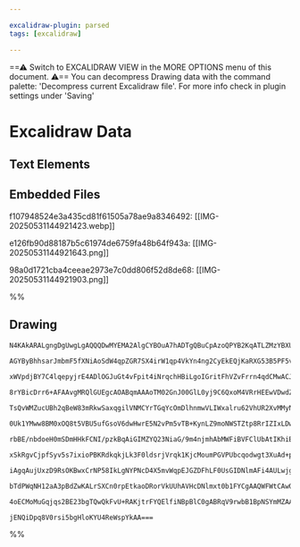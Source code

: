 ```yaml
---

excalidraw-plugin: parsed
tags: [excalidraw]

---
```

==⚠  Switch to EXCALIDRAW VIEW in the MORE OPTIONS menu of this document. ⚠== You can decompress Drawing data with the command palette: 'Decompress current Excalidraw file'. For more info check in plugin settings under 'Saving'


# Excalidraw Data

## Text Elements
## Embedded Files
f107948524e3a435cd81f61505a78ae9a8346492: [[IMG-20250531144921423.webp]]

e126fb90d88187b5c61974de6759fa48b64f943a: [[IMG-20250531144921643.png]]

98a0d1721cba4ceeae2973e7c0dd806f52d8de68: [[IMG-20250531144921903.png]]

%%
## Drawing
```compressed-json
N4KAkARALgngDgUwgLgAQQQDwMYEMA2AlgCYBOuA7hADTgQBuCpAzoQPYB2KqATLZMzYBXUtiRoIACyhQ4zZAHoFAc0JRJQgEYA6bGwC2CgF7N6hbEcK4OCtptbErHALRY8RMpWdx8Q1TdIEfARcZgRmBShcZQUebQBObR4aOiCEfQQOKGZuAG1wMFAwYogSbggAFgBGADN4gA1STABVFOLIWERywn1opH4SzG5nAFZqpIAGEYAOKenpioqANgB2

AGYByBhhsarJmbmF5fXNiAoSdW4qpZGR7SX4irW1qp4VkYn4ng2CyEkEQjKaRXG53B5PF5vD5fH7tCDWZTBbgTU7MKCkNgAawQAGE2Pg2KRyujrMw4LhAlk2iVNLhsJjlBihBxiHiCUSJCSOGSKZkoNTIDVCPh8ABlWBIiSSOkaQICiBojHYgDqF0kV1R6KxCHFMEl6EEHnlTKBHHCOTQVVObHJ2DU20tExRvwgTJZZuYFtQHCEItRCAQxG40x4I

xWVpdjBY7C4lqepyjrE4ADlOGJuGt4vFpit4iNrqchHBiLgoIGritFhVZvFrrn4qdCMwACJpMtBtA1AhhU6M4RwACSxC9uQAuqdNMIWQBRYIZLIj8cuogcTHcH1+5dsenltDooQIU5C4JD8o1KoTXPVkY8CoINa4J4jbDEaa1JZVD4jXAraa4BDxLg0xrMsFRfPKzDuOIqD5O0YARnBVS/EucKECyWDlLgEzyjU5AZKeaAbvgmqlkIXoQIgLJoco

8rYBicDrr6+AFAAvgMRQlGUEgcAOABqmAAAoTM02GnJ00GlL0yj9C6QxoM4VRrHEEwVDwdZVFU8SVhpIynA6qAjFp2hjGsDyPJWaw5nwLrnMQlxoB82jVEsKk8A8NyLEsFSnP8gLAmg0x3NWswrN82bBScLoIvqzpwoq2psoSxLkNy5KUvyE50gybqsviSWcilPLpThwpihKEnStgsoyXFWoqmqGouvF2K6vqCr4mUpwmpIHpeghJQ2nS9pXE6XV

TsQvWMZucUBh2qBeW83mRkwSaxqgilVNMCYrTGqYcOmDlhnmwVLIWxalru62VhUR2XvMMyNi2baXV2+A9i6fZFkOi4TuNs7pHyP3Lmha6EUxpwEjuc2ve9cLHggBHoAgrxLDUmjxBMr5vjmmjPh+WkVMQCCrIZXbVpoXl1E8uAQVBeS/GACmbPByGNuhcnoLgVQ4XhCNzURJFQGR5SUY4HA0acdE2lNzHFGxBQcZAXHoDIACymgANIcPoACa8rid

0Uk1YMww8BM0xOQ8t5VBU5ufGsoV6dwHwrE5N2vPm5vTB+KynLZ9moNWSTZtp8RrIZIxLDwW0ur5QL8gFiTe+sLxrJeExLFHpzRdBsUlM1uJ5RyKuFWlfLyrS9KfSyiXF9Ape8lSR6la1FUyiIxsCHVCCqnZ6qWpqSo6uV5SGp1LrdZNA8uoNdqwCNeeQDlU/euDTWzdwv5h0tcKJjG3AfovDA7SmabQRUKyfBMPDfDvJRFiW7YVost1hsBp0uk2

rbBE/nbdoeH0mSDmHHkFCNI/pzkBqAiGIMZYQ23NiaG/9m4njmhAbMWFiBVFClUbAtIKhiBCAgHgWk1gIBWNgTGr4M41BvK+ImSxpi0wINBWC7QmYMyQu0MBSt2aYWSEeXmiMBZNSiELciotqK0XojLVi7FP5oPoBjIwCAYD6AACr63gBJHofR5Qc2cEsNY2gViXw8lMRYGdqhOzQGBV2lZDJOnuo8eINw/YNUtBjJyikQKRxvHdD+cI47+XWqsE

xSkRgvCjpfSyv5s7ixioPBKRdkqkjLk3F0ldsrjVrqk1KjcMoumPGVPUbcqodwgt3XuAd+pdyHq3UeHUgxjT8D1c0jU4Sz2Go6I+y92lg2mvnDeAUfawhKHvTgI1NrbWjKffa0FNrmxeBfJSZ1H6XWwS/LSWZVIXket/BAv9UD7gAXCT6wCgZwknMyYg/15zZGgcDVccCtxQ24DDU5JR4aIwgJoBAIwQgAoxpoKY/ylj/huLgbMExzzTBqAgTGVR

iAgqAujUxzD9RsOKBwxCrNP58IkLgNYPNcD4X5mvWqpEJGZDFhLF0UsGIDNlmAFi4AULwjgHAcUF1uAcWgP8DI5QiDx2pAwQgCAKAACEsrV1yuycoABiGoyqVWiuwCIdKA4yz6HFEPXJEgFVVGRsatVGq+RavSNKquOV9UlzSQU01pBNXaoAGItxHhIMezSCgQHVU6812rdXamqf3XgAxfVmqyBanV3cGmeqaY6516QABKwhTT9PWuGv1Sb9AAHl

bTdPWqNH12aA3pBdZwKALrSXCn0rpEtkaoDRorVkUUhAVHcDNlmxt0b1FYCgAAQWFWtCAwQaiFJKKWqNgaoikEHU6tgFB/i4HJYMiN/rp3pGnCyAdC6l0hDQRSDEVBu0bqbdq3dx71HaPKDlUVkEMQinqM7aO2gcw2w0usG4akY75yliKPW8kLxxGuLeSy3slI3FzOGowbADC8sjAQA8VxtDh1mGBORDaz3RtTTclerpxqisZCQNtHa0Bdp9cR4g

4oECMoMuGqjqs2BE23bgTQwQkFvU+RAKjtrFYQElfiNBpBlC0gABRqV9rwbB1BpNSYmMZAAlPKZNCBlC+gpLe0TuAJNp1k98FEvA9OoAUyMZTmHJ2NqDdifNUAYxehEV83mqn0KkCkWgfjmQ2Mce4CcyWRA6N+ZdBwUl0EgudKEFAFcYXSAHgs5AOwAArBA2BsiihC3AJjLGQvsZesgn1dI7OMHUXB/ACG4QG09WkVL+9JZkSgAYa9XQmXwLeX/L

jENQiDpq8V0rsi5bgHloKYU4ReWspYkAA===
```
%%